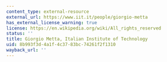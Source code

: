 ```yaml
---
content_type: external-resource
external_url: https://www.iit.it/people/giorgio-metta
has_external_license_warning: true
license: https://en.wikipedia.org/wiki/All_rights_reserved
status: ''
title: Giorgio Metta, Italian Institute of Technology
uid: 8b993f3d-4a1f-4c37-83bc-74261f2f1310
wayback_url: ''
---
```

